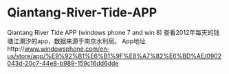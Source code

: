 Qiantang-River-Tide-APP
=======================
Qiantang River Tide APP (windows phone 7 and win 8) 查看2012年每天的钱塘江潮汐的app，数据来源于南京水利局。
App地址http://www.windowsphone.com/en-us/store/app/%E9%92%B1%E6%B1%9F%E8%A7%82%E6%BD%AE/0902043d-20c7-44e8-b989-159c16dd6dde
